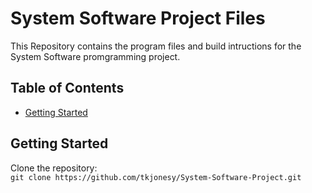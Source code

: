 # System Software Project Files

This Repository contains the program files and build intructions for the System Software promgramming project. 

## Table of Contents

- [Getting Started](#getting-started)


## Getting Started

Clone the repository:<br>
`git clone https://github.com/tkjonesy/System-Software-Project.git`